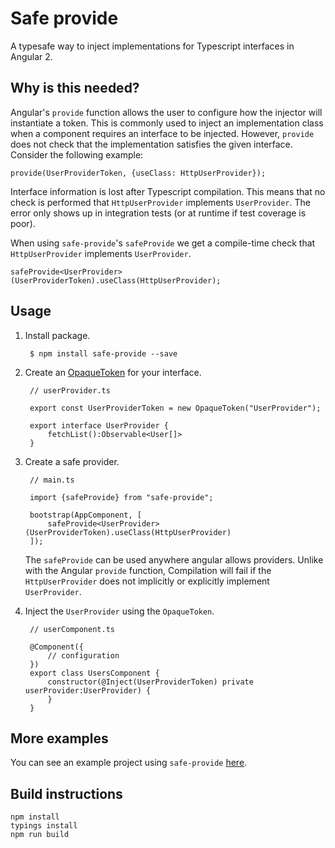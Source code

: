 # Safe provide

A typesafe way to inject implementations for Typescript interfaces in 
Angular 2.

## Why is this needed?

Angular's `provide` function allows the user to configure how the 
injector will instantiate a token. This is commonly used to inject an
implementation class when a component requires an interface to be 
injected. However, `provide` does not check that the implementation
satisfies the given interface. Consider the following example:

    provide(UserProviderToken, {useClass: HttpUserProvider});
    
Interface information is lost after Typescript compilation. This means 
that no check is performed that `HttpUserProvider` implements 
`UserProvider`. The error only shows up in integration tests (or at
runtime if test coverage is poor). 
 
When using `safe-provide`'s `safeProvide` we get a 
compile-time check that `HttpUserProvider` implements `UserProvider`. 
 
    safeProvide<UserProvider>(UserProviderToken).useClass(HttpUserProvider);
    
## Usage

1. Install package.
        
        $ npm install safe-provide --save

1. Create an [OpaqueToken](https://angular.io/docs/js/latest/api/core/OpaqueToken-class.html)
for your interface.

        // userProvider.ts
        
        export const UserProviderToken = new OpaqueToken("UserProvider");
        
        export interface UserProvider {
            fetchList():Observable<User[]>
        }

1. Create a safe provider.
        
        // main.ts
        
        import {safeProvide} from "safe-provide";
        
        bootstrap(AppComponent, [
            safeProvide<UserProvider>(UserProviderToken).useClass(HttpUserProvider)
        ]);
    The `safeProvide` can be used anywhere angular allows providers. 
    Unlike with the Angular `provide` function, Compilation will fail if 
    the `HttpUserProvider` does not implicitly or explicitly implement 
    `UserProvider`. 

1. Inject the `UserProvider` using the `OpaqueToken`.

        // userComponent.ts
        
        @Component({
            // configuration
        })
        export class UsersComponent {
            constructor(@Inject(UserProviderToken) private userProvider:UserProvider) {
            }
        }
 
## More examples

You can see an example project using `safe-provide` 
[here](https://github.com/tygern/mendota).

## Build instructions
```
npm install
typings install
npm run build
```